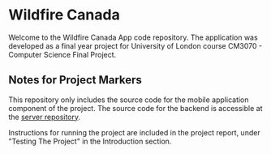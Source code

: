 # Wildfire Canada

Welcome to the Wildfire Canada App code repository. The application was developed as a final year project for University of London course CM3070 - Computer Science Final Project.

## Notes for Project Markers

This repository only includes the source code for the mobile application component of the project. The source code for the backend is accessible at the [server repository](https://github.com/aleksigoulet/wildfire-canada-server).

Instructions for running the project are included in the project report, under "Testing The Project" in the Introduction section.
